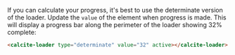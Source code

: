 If you can calculate your progress, it's best to use the determinate version of the loader. Update the `value` of the element when progress is made. This will display a progress bar along the perimeter of the loader showing 32% complete:

```html
<calcite-loader type="determinate" value="32" active></calcite-loader>
```
